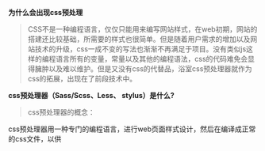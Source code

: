 **为什么会出现css预处理**

> CSS不是一种编程语言，仅仅只能用来编写网站样式，在web初期，网站的搭建还比较基础，所需要的样式也很简单。但是随着用户需求的增加以及网站技术的升级，css一成不变的写法也渐渐不再满足于项目。没有类似js这样的编程语言所有的变量，常量以及其他的编程语法，css的代码难免会显得臃肿以及难以维护。但是又没有css的代替品，浴室css预处理器就作为css的拓展，出现在了前段技术中。

**css预处理器（Sass/Scss、Less、 stylus）是什么?**

> css预处理器的概念：

  css预处理器用一种专门的编程语言，进行web页面样式设计，然后在编译成正常的css文件，以供

